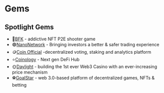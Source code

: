 
# Gems

## Spotlight Gems

- 🔫[BFK](bfk.md) - addictive NFT P2E shooter game
- 🟣[NanoNetwork](nano.md) - Bringing investors a better & safer trading experience
- 🪙[Coin Official](coinofficial.md) -decentralized voting, staking and analytics platform
- ⭐️[Coinology](coinology.md) - Next gen DeFi Hub
- 🌞[Daylight](daylight.md) - building the 1st ever Web3 Casino with an ever-increasing price mechanism
- ⚽️[GoalStar](goalstar.md) - web 3.0-based platform of decentralized games, NFTs & betting

